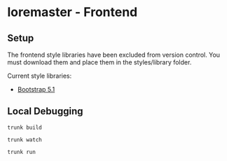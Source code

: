 # loremaster - Frontend

## Setup

The frontend style libraries have been excluded from version control.
You must download them and place them in the styles/library folder.

Current style libraries:

- [Bootstrap 5.1](https://getbootstrap.com/docs/5.1/getting-started/download/)

## Local Debugging

```
trunk build
```

```
trunk watch
```

```
trunk run
```